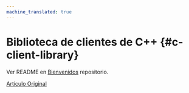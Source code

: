 ```yaml
---
machine_translated: true
---
```


# Biblioteca de clientes de C++ {#c-client-library}

Ver README en [Bienvenidos](https://github.com/ClickHouse/clickhouse-cpp) repositorio.

[Artículo Original](https://clickhouse.tech/docs/es/interfaces/cpp/) <!--hide-->
